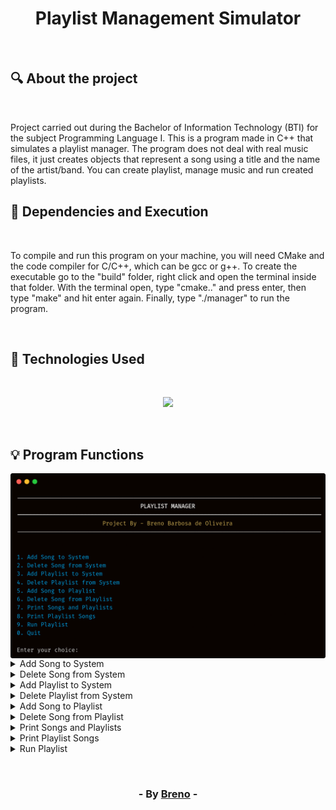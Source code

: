 <h1 align = "center"> Playlist Management Simulator </h1><br>

<h2> &#128269; About the project </h2><br>

<p> Project carried out during the Bachelor of Information Technology (BTI)
for the subject Programming Language I. This is a program made in C++ that simulates a playlist manager. The program 
does not deal with real music files, it just creates objects that represent a song using a title 
and the name of the artist/band. You can create playlist, manage music and run created playlists.</p>

<h2> &#128296; Dependencies and Execution </h2><br>

<p>To compile and run this program on your machine, you will need CMake and
the code compiler for C/C++, which can be gcc or g++. To create the executable
go to the "build" folder, right click and open the terminal
inside that folder. With the terminal open, type "cmake.." and press enter, then
type "make" and hit enter again. Finally, type "./manager" to run
the program.</p><br>

<h2> &#128302; Technologies Used </h2><br>

<p align="center">
  <a href="https://skillicons.dev">
    <img src="https://skillicons.dev/icons?i=cpp,cmake" />
  </a>
</p>

<br><h2> &#128161; Program Functions </h2>

<img align = "center" src="https://github.com/Brevex/Playlist-Management-Simulator/blob/main/readme%20images/program/program-layout.png" alt="program menu">

<details>
	<summary>Add Song to System</summary
	<br><br><p>Add a new song to the system. Repeated songs are not allowed.</p>
	<img align = "center" src="https://github.com/Brevex/Playlist-Management-Simulator/blob/main/readme%20images/program/add-song.png" alt="print from program">
</details>

<details>
	<summary>Delete Song from System</summary
	<br><br><p>Removes a song from the system if it was found.</p>
	<img align = "center" src="https://github.com/Brevex/Playlist-Management-Simulator/blob/main/readme%20images/program/delete-song.png" alt="print from program">
</details>

<details>
	<summary>Add Playlist to System</summary
	<br><br><p>Add a new playlist to the system. Repeated playlists are not allowed.</p>
	<img align = "center" src="https://github.com/Brevex/Playlist-Management-Simulator/blob/main/readme%20images/program/add-playlist.png" alt="print from program">
</details>

<details>
	<summary>Delete Playlist from System</summary
	<br><br><p>Removes a playlist from the system if it was found.</p>
	<img align = "center" src="https://github.com/Brevex/Playlist-Management-Simulator/blob/main/readme%20images/program/delete-playlist.png" alt="print from program">
</details>

<details>
	<summary>Add Song to Playlist</summary
	<br><br><p>Adds a song that has already been registered in the system to an existing playlist. If the song or playlist does not exist, the program will return an error.</p>
	<img align = "center" src="https://github.com/Brevex/Playlist-Management-Simulator/blob/main/readme%20images/program/add-song-playlist.png" alt="print from program">
</details>

<details>
	<summary>Delete Song from Playlist</summary
	<br><br><p>Remove a song registered in a playlist. If the song or playlist does not exist, the program will return an error.</p>
	<img align = "center" src="https://github.com/Brevex/Playlist-Management-Simulator/blob/main/readme%20images/program/delete-song-playlist.png" alt="print from program">
</details>

<details>
	<summary>Print Songs and Playlists</summary
	<br><br><p>Prints all songs and playlists that are registered in the system.</p>
	<img align = "center" src="https://github.com/Brevex/Playlist-Management-Simulator/blob/main/readme%20images/program/system-songs-playlists.png" alt="print from program">
</details>

<details>
	<summary>Print Playlist Songs</summary
	<br><br><p>Prints the songs that are registered in a playlist.</p>
	<img align = "center" src="https://github.com/Brevex/Playlist-Management-Simulator/blob/main/readme%20images/program/playlist-songs.png" alt="print from program">
</details>

<details>
	<summary>Run Playlist</summary
	<br><br><p>Plays a system playlist chosen by the user.</p>
	<img align = "center" src="https://github.com/Brevex/Playlist-Management-Simulator/blob/main/readme%20images/program/run-playlist.png" alt="print from program">
</details>

<br><h3 align = "center"> - By <a href = "https://www.linkedin.com/in/breno-barbosa-de-oliveira-810866275/" target = "_blank">Breno</a> - </h3>
